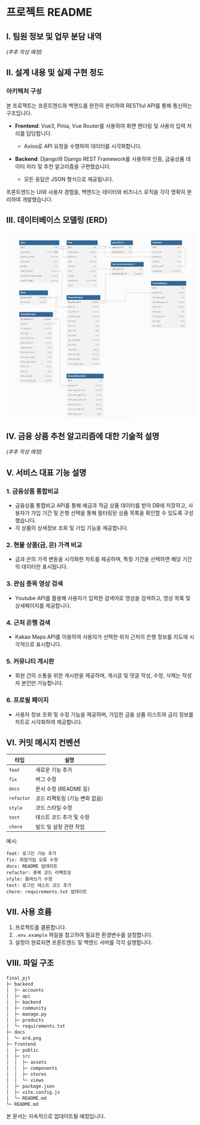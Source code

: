 # 프로젝트 README

## I. 팀원 정보 및 업무 분담 내역

*(추후 작성 예정)*

## II. 설계 내용 및 실제 구현 정도

### 아키텍처 구성

본 프로젝트는 프론트엔드와 백엔드를 완전히 분리하여 RESTful API를 통해 통신하는 구조입니다.

* **Frontend**: Vue3, Pinia, Vue Router를 사용하여 화면 렌더링 및 사용자 입력 처리를 담당합니다.

  * Axios로 API 요청을 수행하여 데이터를 시각화합니다.

* **Backend**: Django와 Django REST Framework를 사용하여 인증, 금융상품 데이터 처리 및 추천 알고리즘을 구현했습니다.

  * 모든 응답은 JSON 형식으로 제공됩니다.

프론트엔드는 UI와 사용자 경험을, 백엔드는 데이터와 비즈니스 로직을 각각 명확히 분리하여 개발했습니다.

## III. 데이터베이스 모델링 (ERD)

![ERD](./docs/erd.png)

## IV. 금융 상품 추천 알고리즘에 대한 기술적 설명

*(추후 작성 예정)*

## V. 서비스 대표 기능 설명

### 1. 금융상품 통합비교

* 금융상품 통합비교 API를 통해 예금과 적금 상품 데이터를 받아 DB에 저장하고, 사용자가 가입 기간 및 은행 선택을 통해 필터링된 상품 목록을 확인할 수 있도록 구성했습니다.
* 각 상품의 상세정보 조회 및 가입 기능을 제공합니다.

### 2. 현물 상품(금, 은) 가격 비교

* 금과 은의 가격 변동을 시각화한 차트를 제공하며, 특정 기간을 선택하면 해당 기간의 데이터만 표시됩니다.

### 3. 관심 종목 영상 검색

* Youtube API를 활용해 사용자가 입력한 검색어로 영상을 검색하고, 영상 목록 및 상세페이지를 제공합니다.

### 4. 근처 은행 검색

* Kakao Maps API를 이용하여 사용자가 선택한 위치 근처의 은행 정보를 지도에 시각적으로 표시합니다.

### 5. 커뮤니티 게시판

* 회원 간의 소통을 위한 게시판을 제공하며, 게시글 및 댓글 작성, 수정, 삭제는 작성자 본인만 가능합니다.

### 6. 프로필 페이지

* 사용자 정보 조회 및 수정 기능을 제공하며, 가입한 금융 상품 리스트와 금리 정보를 차트로 시각화하여 제공합니다.

## VI. 커밋 메시지 컨벤션

| 타입         | 설명                 |
| ---------- | ------------------ |
| `feat`     | 새로운 기능 추가          |
| `fix`      | 버그 수정              |
| `docs`     | 문서 수정 (README 등)   |
| `refactor` | 코드 리팩토링 (기능 변화 없음) |
| `style`    | 코드 스타일 수정          |
| `test`     | 테스트 코드 추가 및 수정     |
| `chore`    | 빌드 및 설정 관련 작업      |

예시:

```
feat: 로그인 기능 추가  
fix: 회원가입 오류 수정  
docs: README 업데이트  
refactor: 중복 코드 리팩토링  
style: 들여쓰기 수정  
test: 로그인 테스트 코드 추가  
chore: requirements.txt 업데이트 
```

## VII. 사용 흐름

1. 프로젝트를 클론합니다.
2. `.env.example` 파일을 참고하여 필요한 환경변수를 설정합니다.
3. 설정이 완료되면 프론트엔드 및 백엔드 서버를 각각 실행합니다.

## VIII. 파일 구조

```
final_pjt
├─ backend
│  ├─ accounts
│  ├─ api
│  ├─ backend
│  ├─ community
│  ├─ manage.py
│  ├─ products
│  └─ requirements.txt
├─ docs
│  └─ erd.png
├─ frontend
│  ├─ public
│  ├─ src
│  │  ├─ assets
│  │  ├─ components
│  │  ├─ stores
│  │  └─ views
│  ├─ package.json
│  ├─ vite.config.js
│  └─ README.md
└─ README.md
```

본 문서는 지속적으로 업데이트될 예정입니다.
